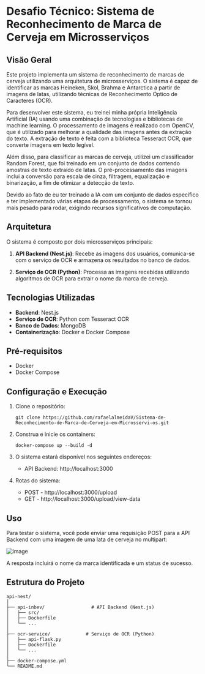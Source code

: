 # Desafio Técnico: Sistema de Reconhecimento de Marca de Cerveja em Microsserviços

## Visão Geral

Este projeto implementa um sistema de reconhecimento de marcas de cerveja utilizando uma arquitetura de microsserviços. O sistema é capaz de identificar as marcas Heineken, Skol, Brahma e Antarctica a partir de imagens de latas, utilizando técnicas de Reconhecimento Óptico de Caracteres (OCR).

Para desenvolver este sistema, eu treinei minha própria Inteligência Artificial (IA) usando uma combinação de tecnologias e bibliotecas de machine learning. O processamento de imagens é realizado com OpenCV, que é utilizado para melhorar a qualidade das imagens antes da extração do texto. A extração de texto é feita com a biblioteca Tesseract OCR, que converte imagens em texto legível.

Além disso, para classificar as marcas de cerveja, utilizei um classificador Random Forest, que foi treinado em um conjunto de dados contendo amostras de texto extraído de latas. O pré-processamento das imagens inclui a conversão para escala de cinza, filtragem, equalização e binarização, a fim de otimizar a detecção de texto.

Devido ao fato de eu ter treinado a IA com um conjunto de dados específico e ter implementado várias etapas de processamento, o sistema se tornou mais pesado para rodar, exigindo recursos significativos de computação.

## Arquitetura

O sistema é composto por dois microsserviços principais:

1. **API Backend (Nest.js)**: Recebe as imagens dos usuários, comunica-se com o serviço de OCR e armazena os resultados no banco de dados.

2. **Serviço de OCR (Python)**: Processa as imagens recebidas utilizando algoritmos de OCR para extrair o nome da marca de cerveja.

## Tecnologias Utilizadas

- **Backend**: Nest.js
- **Serviço de OCR**: Python com Tesseract OCR
- **Banco de Dados**: MongoDB
- **Containerização**: Docker e Docker Compose

## Pré-requisitos

- Docker
- Docker Compose

## Configuração e Execução

1. Clone o repositório:
   ```
   git clone https://github.com/rafaelalmeidaV/Sistema-de-Reconhecimento-de-Marca-de-Cerveja-em-Microsservi-os.git
   ```

2. Construa e inicie os containers:
   ```
   docker-compose up --build -d
   ```

3. O sistema estará disponível nos seguintes endereços:
   - API Backend: http://localhost:3000
  
4. Rotas do sistema:
   - POST - http://localhost:3000/upload
   - GET - http://localhost:3000/upload/view-data

## Uso

Para testar o sistema, você pode enviar uma requisição POST para a API Backend com uma imagem de uma lata de cerveja no multipart:

![image](https://github.com/user-attachments/assets/80ad4b1d-96af-4d06-8d26-62bfac21ba3b)


A resposta incluirá o nome da marca identificada e um status de sucesso.

## Estrutura do Projeto

```
api-nest/
│
├── api-inbev/                 # API Backend (Nest.js)
│   ├── src/
│   ├── Dockerfile
│   └── ...
│
├── ocr-service/             # Serviço de OCR (Python)
│   ├── api-flask.py
│   ├── Dockerfile
│   └── ...
│
├── docker-compose.yml
└── README.md
```

